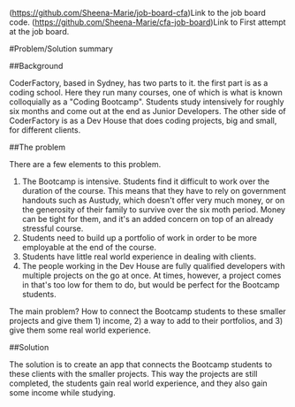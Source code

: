 (https://github.com/Sheena-Marie/job-board-cfa)Link to the job board code.
(https://github.com/Sheena-Marie/cfa-job-board)Link to First attempt at the job board.

#Problem/Solution summary

##Background

CoderFactory, based in Sydney, has two parts to it. the first part is as a coding school. Here they run many courses, one of which is what is known colloquially as a "Coding Bootcamp". Students study intensively for roughly six months and come out at the end as Junior Developers. The other side of CoderFactory is as a Dev House that does coding projects, big and small, for different clients.

##The problem

There are a few elements to this problem.

1. The Bootcamp is intensive. Students find it difficult to work over the duration of the course. This means that they have to rely on government handouts such as Austudy, which doesn't offer very much money, or on the generosity of their family to survive over the six moth period. Money can be tight for them, and it's an added concern on top of an already stressful course.
2. Students need to build up a portfolio of work in order to be more employable at the end of the course.
3. Students have little real world experience in dealing with clients.
4. The people working in the Dev House are fully qualified developers with multiple projects on the go at once. At times, however, a project comes in that's too low for them to do, but would be perfect for the Bootcamp students.

The main problem? How to connect the Bootcamp students to these smaller projects and give them 1) income, 2) a way to add to their portfolios, and 3) give them some real world experience.

##Solution

The solution is to create an app that connects the Bootcamp students to these clients with the smaller projects. This way the projects are still completed, the students gain real world experience, and they also gain some income while studying.
